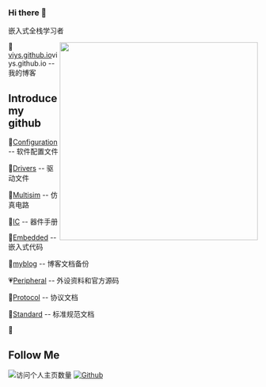 ### Hi there 👋

嵌入式全栈学习者

<a href="https://github.com/viys">
  <img align="right" width="400" src="https://github-readme-stats.vercel.app/api?username=viys&include_all_commits=true&bg_color=30,e96443,904e95&title_color=fff&text_color=fff&icon_color=fff&show_icons=true&hide=contribs" />
</a>

💙[viys.github.io](viys.github.io)viys.github.io -- 我的博客

## Introduce my github

💚[Configuration](https://github.com/viys/Configuration) -- 软件配置文件

🤎[Drivers](https://github.com/viys/Drivers) -- 驱动文件

🧡[Multisim](https://github.com/viys/Multisim) -- 仿真电路

💙[IC](https://github.com/viys/IC) -- 器件手册

💖[Embedded](https://github.com/viys/Embedded) -- 嵌入式代码

💛[myblog](https://github.com/viys/myblog) -- 博客文档备份

💗[Peripheral](https://github.com/viys/Peripheral) -- 外设资料和官方源码

💚[Protocol](https://github.com/viys/Protocol) -- 协议文档

💜[Standard](https://github.com/viys/Standard) -- 标准规范文档

🤎

## Follow Me
![访问个人主页数量](https://komarev.com/ghpvc/?username=viys&color=green)
[![Github](https://img.shields.io/github/followers/viys?label=Github&style=social)](https://github.com/viys)

<!--
**viys/viys** is a ✨ _special_ ✨ repository because its `README.md` (this file) appears on your GitHub profile.

Here are some ideas to get you started:

- 🔭 I’m currently working on ...
- 🌱 I’m currently learning ...
- 👯 I’m looking to collaborate on ...
- 🤔 I’m looking for help with ...
- 💬 Ask me about ...
- 📫 How to reach me: ...
- 😄 Pronouns: ...
- ⚡ Fun fact: ...
-->
